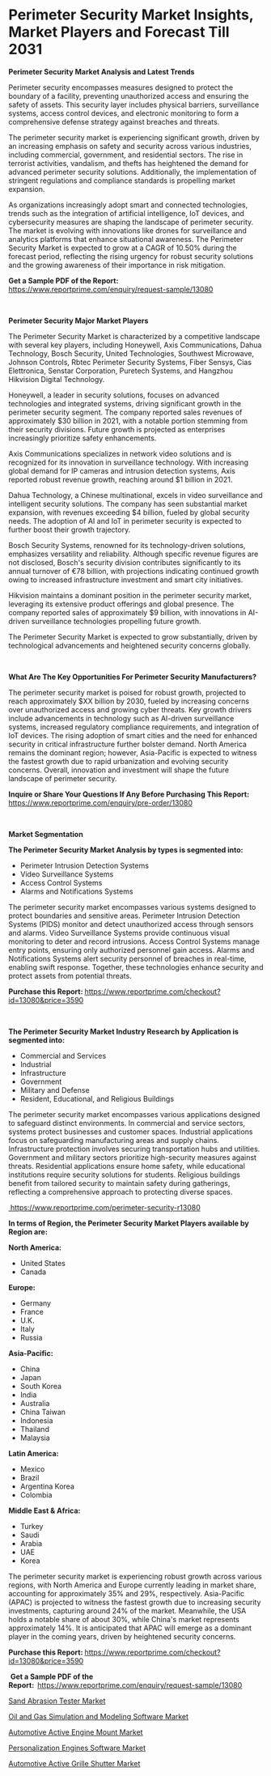<p><h1>Perimeter Security Market Insights, Market Players and Forecast Till 2031</h1></p><p><strong>Perimeter Security Market Analysis and Latest Trends</strong></p>
<p><p>Perimeter security encompasses measures designed to protect the boundary of a facility, preventing unauthorized access and ensuring the safety of assets. This security layer includes physical barriers, surveillance systems, access control devices, and electronic monitoring to form a comprehensive defense strategy against breaches and threats.</p><p>The perimeter security market is experiencing significant growth, driven by an increasing emphasis on safety and security across various industries, including commercial, government, and residential sectors. The rise in terrorist activities, vandalism, and thefts has heightened the demand for advanced perimeter security solutions. Additionally, the implementation of stringent regulations and compliance standards is propelling market expansion.</p><p>As organizations increasingly adopt smart and connected technologies, trends such as the integration of artificial intelligence, IoT devices, and cybersecurity measures are shaping the landscape of perimeter security. The market is evolving with innovations like drones for surveillance and analytics platforms that enhance situational awareness. The Perimeter Security Market is expected to grow at a CAGR of 10.50% during the forecast period, reflecting the rising urgency for robust security solutions and the growing awareness of their importance in risk mitigation.</p></p>
<p><strong>Get a Sample PDF of the Report:&nbsp;</strong> <a href="https://www.reportprime.com/enquiry/request-sample/13080">https://www.reportprime.com/enquiry/request-sample/13080</a></p>
<p>&nbsp;</p>
<p><strong>Perimeter Security Major Market Players</strong></p>
<p><p>The Perimeter Security Market is characterized by a competitive landscape with several key players, including Honeywell, Axis Communications, Dahua Technology, Bosch Security, United Technologies, Southwest Microwave, Johnson Controls, Rbtec Perimeter Security Systems, Fiber Sensys, Cias Elettronica, Senstar Corporation, Puretech Systems, and Hangzhou Hikvision Digital Technology.</p><p>Honeywell, a leader in security solutions, focuses on advanced technologies and integrated systems, driving significant growth in the perimeter security segment. The company reported sales revenues of approximately $30 billion in 2021, with a notable portion stemming from their security divisions. Future growth is projected as enterprises increasingly prioritize safety enhancements.</p><p>Axis Communications specializes in network video solutions and is recognized for its innovation in surveillance technology. With increasing global demand for IP cameras and intrusion detection systems, Axis reported robust revenue growth, reaching around $1 billion in 2021.</p><p>Dahua Technology, a Chinese multinational, excels in video surveillance and intelligent security solutions. The company has seen substantial market expansion, with revenues exceeding $4 billion, fueled by global security needs. The adoption of AI and IoT in perimeter security is expected to further boost their growth trajectory.</p><p>Bosch Security Systems, renowned for its technology-driven solutions, emphasizes versatility and reliability. Although specific revenue figures are not disclosed, Bosch's security division contributes significantly to its annual turnover of €78 billion, with projections indicating continued growth owing to increased infrastructure investment and smart city initiatives.</p><p>Hikvision maintains a dominant position in the perimeter security market, leveraging its extensive product offerings and global presence. The company reported sales of approximately $9 billion, with innovations in AI-driven surveillance technologies propelling future growth.</p><p>The Perimeter Security Market is expected to grow substantially, driven by technological advancements and heightened security concerns globally.</p></p>
<p>&nbsp;</p>
<p><strong>What Are The Key Opportunities For Perimeter Security Manufacturers?</strong></p>
<p><p>The perimeter security market is poised for robust growth, projected to reach approximately $XX billion by 2030, fueled by increasing concerns over unauthorized access and growing cyber threats. Key growth drivers include advancements in technology such as AI-driven surveillance systems, increased regulatory compliance requirements, and integration of IoT devices. The rising adoption of smart cities and the need for enhanced security in critical infrastructure further bolster demand. North America remains the dominant region; however, Asia-Pacific is expected to witness the fastest growth due to rapid urbanization and evolving security concerns. Overall, innovation and investment will shape the future landscape of perimeter security.</p></p>
<p><strong>Inquire or Share Your Questions If Any Before Purchasing This Report:</strong> <a href="https://www.reportprime.com/enquiry/pre-order/13080">https://www.reportprime.com/enquiry/pre-order/13080</a></p>
<p>&nbsp;</p>
<p><strong>Market Segmentation</strong></p>
<p><strong>The Perimeter Security Market Analysis by types is segmented into:</strong></p>
<p><ul><li>Perimeter Intrusion Detection Systems</li><li>Video Surveillance Systems</li><li>Access Control Systems</li><li>Alarms and Notifications Systems</li></ul></p>
<p><p>The perimeter security market encompasses various systems designed to protect boundaries and sensitive areas. Perimeter Intrusion Detection Systems (PIDS) monitor and detect unauthorized access through sensors and alarms. Video Surveillance Systems provide continuous visual monitoring to deter and record intrusions. Access Control Systems manage entry points, ensuring only authorized personnel gain access. Alarms and Notifications Systems alert security personnel of breaches in real-time, enabling swift response. Together, these technologies enhance security and protect assets from potential threats.</p></p>
<p><strong>Purchase this Report:&nbsp;</strong><a href="https://www.reportprime.com/checkout?id=13080&price=3590">https://www.reportprime.com/checkout?id=13080&price=3590</a></p>
<p>&nbsp;</p>
<p><strong>The Perimeter Security Market Industry Research by Application is segmented into:</strong></p>
<p><ul><li>Commercial and Services</li><li>Industrial</li><li>Infrastructure</li><li>Government</li><li>Military and Defense</li><li>Resident, Educational, and Religious Buildings</li></ul></p>
<p><p>The perimeter security market encompasses various applications designed to safeguard distinct environments. In commercial and service sectors, systems protect businesses and customer spaces. Industrial applications focus on safeguarding manufacturing areas and supply chains. Infrastructure protection involves securing transportation hubs and utilities. Government and military sectors prioritize high-security measures against threats. Residential applications ensure home safety, while educational institutions require security solutions for students. Religious buildings benefit from tailored security to maintain safety during gatherings, reflecting a comprehensive approach to protecting diverse spaces.</p></p>
<p><a href="https://www.reportprime.com/perimeter-security-r13080">&nbsp;https://www.reportprime.com/perimeter-security-r13080</a></p>
<p><strong>In terms of Region, the Perimeter Security Market Players available by Region are:</strong></p>
<p>
    <p> <strong> North America: </strong>
        <ul>
            <li>United States</li>
            <li>Canada</li>
        </ul>
        </p> 
    <p> <strong> Europe: </strong>
        <ul>
            <li>Germany</li>
            <li>France</li>
            <li>U.K.</li>
            <li>Italy</li>
            <li>Russia</li>
        </ul>
        </p> 
    <p> <strong> Asia-Pacific: </strong>
        <ul>
            <li>China</li>
            <li>Japan</li>
            <li>South Korea</li>
            <li>India</li>
            <li>Australia</li>
            <li>China Taiwan</li>
            <li>Indonesia</li>
            <li>Thailand</li>
            <li>Malaysia</li>
        </ul>
        </p> 
    <p> <strong> Latin America: </strong>
        <ul>
            <li>Mexico</li>
            <li>Brazil</li>
            <li>Argentina Korea</li>
            <li>Colombia</li>
        </ul>
        </p> 
    <p> <strong> Middle East & Africa: </strong>
        <ul>
            <li>Turkey</li>
            <li>Saudi</li>
            <li>Arabia</li>
            <li>UAE</li>
            <li>Korea</li>
        </ul>
    </p>
    </p>
<p><p>The perimeter security market is experiencing robust growth across various regions, with North America and Europe currently leading in market share, accounting for approximately 35% and 29%, respectively. Asia-Pacific (APAC) is projected to witness the fastest growth due to increasing security investments, capturing around 24% of the market. Meanwhile, the USA holds a notable share of about 30%, while China's market represents approximately 14%. It is anticipated that APAC will emerge as a dominant player in the coming years, driven by heightened security concerns.</p></p>
<p><strong>Purchase this Report: </strong><a href="https://www.reportprime.com/checkout?id=13080&price=3590">https://www.reportprime.com/checkout?id=13080&price=3590</a></p>
<p>&nbsp;<strong>Get a Sample PDF of the Report:&nbsp;&nbsp;</strong><a href="https://www.reportprime.com/enquiry/request-sample/13080">https://www.reportprime.com/enquiry/request-sample/13080</a></p>
<p><strong></strong></p>
<p><p><a href="https://issuu.com/reportprime-2/docs/sand-abrasion-tester-market-size-20_8e0a6a1bb1f284">Sand Abrasion Tester Market</a></p><p><a href="https://medium.com/@tedbrakus/oil-and-gas-simulation-and-modeling-software-market-size-is-growing-at-cagr-of-13-3-9d4fdafba75e">Oil and Gas Simulation and Modeling Software Market</a></p><p><a href="https://www.linkedin.com/pulse/automotive-active-engine-mount-market-size-growth-trends-ggire?trackingId=Le9psjb%2BSi6F658SI6A0eg%3D%3D">Automotive Active Engine Mount Market</a></p><p><a href="https://medium.com/@charityrice1939/global-personalization-engines-software-market-sector-2024-2031-market-metrics-and-market-1d3a183d81d3">Personalization Engines Software Market</a></p><p><a href="https://www.linkedin.com/pulse/how-regions-adapting-automotive-active-grille-shutter-atxde?trackingId=Pnvm2E8rSXKIIXidX0rgVg%3D%3D">Automotive Active Grille Shutter Market</a></p></p>